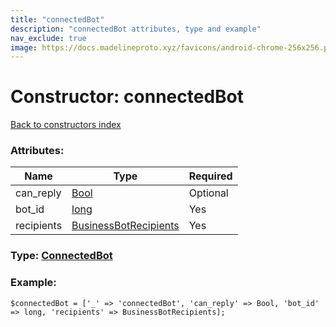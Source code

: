 ```yaml
---
title: "connectedBot"
description: "connectedBot attributes, type and example"
nav_exclude: true
image: https://docs.madelineproto.xyz/favicons/android-chrome-256x256.png
---
```

# Constructor: connectedBot  
[Back to constructors index](/API_docs/constructors/index.html)



### Attributes:

| Name     |    Type       | Required |
|----------|---------------|----------|
|can\_reply|[Bool](/API_docs/types/Bool.html) | Optional|
|bot\_id|[long](/API_docs/types/long.html) | Yes|
|recipients|[BusinessBotRecipients](/API_docs/types/BusinessBotRecipients.html) | Yes|



### Type: [ConnectedBot](/API_docs/types/ConnectedBot.html)


### Example:

```
$connectedBot = ['_' => 'connectedBot', 'can_reply' => Bool, 'bot_id' => long, 'recipients' => BusinessBotRecipients];
```  
